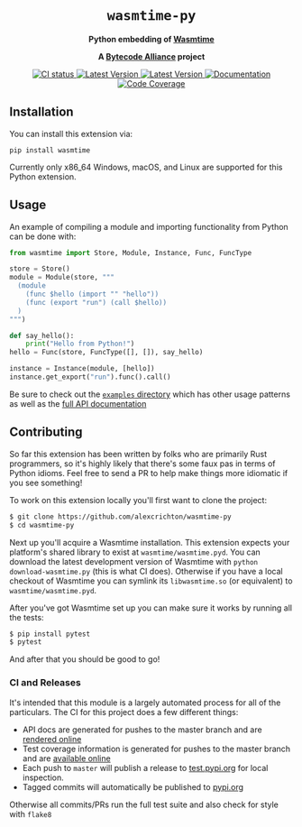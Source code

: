 <div align="center">
  <h1><code>wasmtime-py</code></h1>

  <p>
    <strong>Python embedding of
    <a href="https://github.com/bytecodealliance/wasmtime">Wasmtime</a></strong>
  </p>

  <strong>A <a href="https://bytecodealliance.org/">Bytecode Alliance</a> project</strong>

  <p>
    <a href="https://github.com/alexcrichton/wasmtime-py/actions?query=workflow%3ACI">
      <img src="https://github.com/alexcrichton/wasmtime-py/workflows/CI/badge.svg" alt="CI status"/>
    </a>
    <a href="https://pypi.org/project/wasmtime/">
      <img src="https://img.shields.io/pypi/v/wasmtime.svg" alt="Latest Version"/>
    </a>
    <a href="https://pypi.org/project/wasmtime/">
      <img src="https://img.shields.io/pypi/pyversions/wasmtime.svg" alt="Latest Version"/>
    </a>
    <a href="https://alexcrichton.github.io/wasmtime-py/">
      <img src="https://img.shields.io/badge/docs-master-green" alt="Documentation"/>
    </a>
    <a href="https://alexcrichton.github.io/wasmtime-py/coverage/">
      <img src="https://img.shields.io/badge/coverage-master-green" alt="Code Coverage"/>
    </a>
  </p>

</div>

## Installation

You can install this extension via:

```
pip install wasmtime
```

Currently only x86\_64 Windows, macOS, and Linux are supported for this Python
extension.

## Usage

An example of compiling a module and importing functionality from Python can be
done with:

```python
from wasmtime import Store, Module, Instance, Func, FuncType

store = Store()
module = Module(store, """
  (module
    (func $hello (import "" "hello"))
    (func (export "run") (call $hello))
  )
""")

def say_hello():
    print("Hello from Python!")
hello = Func(store, FuncType([], []), say_hello)

instance = Instance(module, [hello])
instance.get_export("run").func().call()
```

Be sure to check out the [`examples` directory] which has other usage patterns
as well as the [full API documentation][apidoc]

[`examples` directory]: https://github.com/alexcrichton/wasmtime-py/tree/master/examples
[apidoc]: https://alexcrichton.github.io/wasmtime-py/

## Contributing

So far this extension has been written by folks who are primarily Rust
programmers, so it's highly likely that there's some faux pas in terms of Python
idioms. Feel free to send a PR to help make things more idiomatic if you see
something!

To work on this extension locally you'll first want to clone the project:

```sh
$ git clone https://github.com/alexcrichton/wasmtime-py
$ cd wasmtime-py
```

Next up you'll acquire a Wasmtime installation. This extension expects your
platform's shared library to exist at `wasmtime/wasmtime.pyd`. You can download
the latest development version of Wasmtime with `python download-wasmtime.py`
(this is what CI does). Otherwise if you have a local checkout of Wasmtime you
can symlink its `libwasmtime.so` (or equivalent) to `wasmtime/wasmtime.pyd`.

After you've got Wasmtime set up you can make sure it works by running all the
tests:

```sh
$ pip install pytest
$ pytest
```

And after that you should be good to go!

### CI and Releases

It's intended that this module is a largely automated process for all of the
particulars. The CI for this project does a few different things:

* API docs are generated for pushes to the master branch and are [rendered
  online][apidoc]
* Test coverage information is generated for pushes to the master branch and are
  [available online](https://alexcrichton.github.io/wasmtime-py/coverage/)
* Each push to `master` will publish a release to
  [test.pypi.org](https://test.pypi.org/project/wasmtime/) for local inspection.
* Tagged commits will automatically be published to
  [pypi.org](https://pypi.org/project/wasmtime/)

Otherwise all commits/PRs run the full test suite and also check for style with
`flake8`
